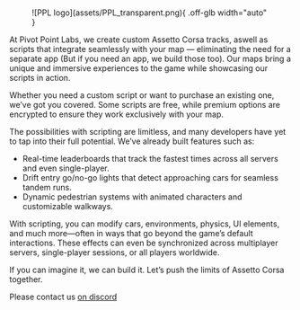 #
<figure markdown="span">
  ![PPL logo](assets/PPL_transparent.png){ .off-glb width="auto" }
</figure>
At Pivot Point Labs, we create custom Assetto Corsa tracks, aswell as scripts that integrate seamlessly with your map — eliminating the need for a separate app (But if you need an app, we build those too). Our maps bring a unique and immersive experiences to the game while showcasing our scripts in action.

Whether you need a custom script or want to purchase an existing one, we’ve got you covered. Some scripts are free, while premium options are encrypted to ensure they work exclusively with your map.

The possibilities with scripting are limitless, and many developers have yet to tap into their full potential. We’ve already built features such as:

- Real-time leaderboards that track the fastest times across all servers and even single-player.
- Drift entry go/no-go lights that detect approaching cars for seamless tandem runs.
- Dynamic pedestrian systems with animated characters and customizable walkways.

With scripting, you can modify cars, environments, physics, UI elements, and much more—often in ways that go beyond the game’s default interactions. These effects can even be synchronized across multiplayer servers, single-player sessions, or all players worldwide.

If you can imagine it, we can build it. Let’s push the limits of Assetto Corsa together.

Please contact us [on discord](https://discord.gg/UXf78EQ8yC)

